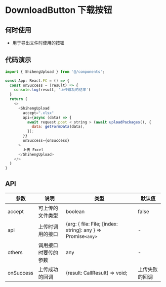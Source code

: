# DownloadButton 下载按钮

## 何时使用
- 用于导出文件时使用的按钮

## 代码演示

```js
import { ShihengUpload } from '@/components';

const App: React.FC = () => {
  const onSuccess = (result) => {
    console.log(result, '上传成功的结果')
  }
  return (
    <>
      <ShihengUpload
        accept=".xlsx"
        api={async (data) => {
          await request.post < string > (await uploadPackages(), {
            data: getFormData(data),
          });
        }}
        onSuccess={onSuccess}
      >
        上传 Excel
      </ShihengUpload>
    </>
  )
}
```

## API

| 参数 | 说明 | 类型 | 默认值 |
| --- | --- | --- | --- |
| accept | 可上传的文件类型 | boolean | false |
| api | 上传时调用的接口 | (arg: { file: File; [index: string]: any } => Promise`<any>` | - |
| others | 调用接口时要传的参数 | any | - |
| onSuccess | 上传成功的回调 | (result: CallResult<F>) => void; | 上传失败的回调
